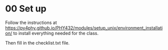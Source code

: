 # 00 Set up

Follow the instructions at
https://py4phy.github.io/PHY432/modules/setup_unix/environment_installation/
to install everything needed for the class.

Then fill in the checklist.txt file.
